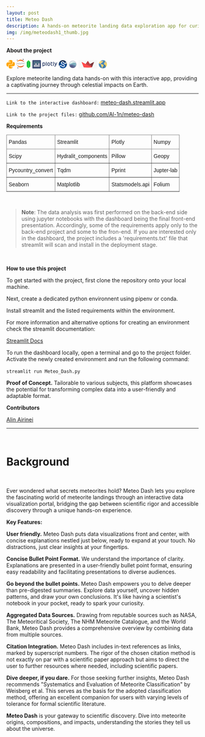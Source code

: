 ```yaml
---
layout: post
title: Meteo Dash
description: A hands-on meteorite landing data exploration app for curious minds.
img: /img/meteodash1_thumb.jpg
---
```


**About the project**

![](/img/python_icon.png) ![](/img/jupyter_icon.png) ![](/img/folium_logo.png) ![](/img/plotly_icon.png) ![](/img/scipy.png) ![](/img/seaborn.png) ![](/img/streamlit.png) ![](/img/geopy.png)

Explore meteorite landing data hands-on with this interactive app, providing a captivating journey through celestial impacts on Earth.

---

`Link to the interactive dashboard:` <a href="https://meteo-dash.streamlit.app">meteo-dash.streamlit.app</a> 

`Link to the project files:` <a href="https://github.com/Al-1n/meteo-dash">github.com/Al-1n/meteo-dash</a> 

**Requirements**

 <style type="text/css">
.tg  {border-collapse:collapse;border-spacing:0;}
.tg td{border-color:black;border-style:solid;border-width:1px;font-family:Arial, sans-serif;font-size:14px;
  overflow:hidden;padding:10px 5px;word-break:normal;}
.tg th{border-color:black;border-style:solid;border-width:1px;font-family:Arial, sans-serif;font-size:14px;
  font-weight:normal;overflow:hidden;padding:10px 5px;word-break:normal;}
.tg .tg-0pky{border-color:inherit;text-align:left;vertical-align:top}
</style>
<table class="tg">
<thead>
  <tr>
    <th class="tg-0pky">Pandas</th>
    <th class="tg-0pky">Streamlit</th>
    <th class="tg-0pky">Plotly</th> 
    <th class="tg-0pky">Numpy</th>    
  </tr>
</thead>
<tbody>
  <tr>
    <td class="tg-0pky">Scipy</td>
    <td class="tg-0pky">Hydralit_components</td>
    <td class="tg-0pky">Pillow</td> 
    <th class="tg-0pky">Geopy</th>    
  </tr>
  <tr>
    <th class="tg-0pky">Pycountry_convert</th> 
    <td class="tg-0pky">Tqdm</td>
    <td class="tg-0pky">Pprint</td>
    <td class="tg-0pky">Jupter-lab</td>    
  </tr>
  <tr>
    <th class="tg-0pky">Seaborn</th> 
    <td class="tg-0pky">Matplotlib</td>
    <td class="tg-0pky">Statsmodels.api</td>
    <td class="tg-0pky">Folium</td>    
  </tr>
</tbody>
</table>
      
<br/>

> **Note**: The data analysis was first performed on the back-end side using jupyter notebooks with the dashboard being the final front-end presentation. Accordingly, some of the requirements apply only to the back-end project and some to the fron-end. If you are interested only in the dashboard, the project includes a 'requirements.txt' file that streamlit will scan and install in the deployment stage. 

<br/>

**How to use this project**

To get started with the project, first clone the repository onto your local machine.

Next, create a dedicated python environnent using pipenv or conda.

Install streamlit and the listed requirements within the environment.

For more information and alternative options for creating an environment check the streamlit documentation: 

<a href="https://docs.streamlit.io/get-started">Streamlit Docs</a>

To run the dashboard locally, open a terminal and go to the project folder. Activate the newly created environment and run the following command:

 `streamlit run Meteo_Dash.py`

**Proof of Concept.**  Tailorable to various subjects, this platform showcases the potential for transforming complex data into a user-friendly and adaptable format. 

**Contributors**

<a href="https://www.linkedin.com/in/alin-airinei/">Alin Airinei</a>

---

<br/>

# Background
<br/>  

Ever wondered what secrets meteorites hold? Meteo Dash lets you explore the fascinating world of meteorite landings through an interactive data visualization portal, bridging the gap between scientific rigor and accessible discovery through a unique hands-on experience.

**Key Features:**

**User friendly.** Meteo Dash puts data visualizations front and center, with concise explanations nestled just below, ready to expand at your touch. No distractions, just clear insights at your fingertips. 

**Concise Bullet Point Format.** We understand the importance of clarity. Explanations are presented in a user-friendly bullet point format, ensuring easy readability and facilitating presentations to diverse audiences. 

**Go beyond the bullet points.** Meteo Dash empowers you to delve deeper than pre-digested summaries. Explore data yourself, uncover hidden patterns, and draw your own conclusions. It's like having a scientist's notebook in your pocket, ready to spark your curiosity.

**Aggregated Data Sources.** Drawing from reputable sources such as NASA, The Meteoritical Society, The NHM Meteorite Catalogue, and the World Bank, Meteo Dash provides a comprehensive overview by combining data from multiple sources.

**Citation Integration.** Meteo Dash includes in-text references as links, marked by superscript numbers. The rigor of the chosen citation method is not exactly on par with a scientific paper approach but aims to direct the user to further resources where needed, including scientific papers. 

**Dive deeper, if you dare.** For those seeking further insights, Meteo Dash recommends "Systematics and Evaluation of Meteorite Classification" by Weisberg et al. This serves as the basis for the adopted classification method, offering an excellent companion for users with varying levels of tolerance for formal scientific literature.

**Meteo Dash** is your gateway to scientific discovery. Dive into meteorite origins, compositions, and impacts, understanding the stories they tell us about the universe.







